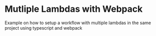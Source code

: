 # Mutliple Lambdas with Webpack

Example on how to setup a workflow with multiple lambdas in the same project using typescript and webpack
